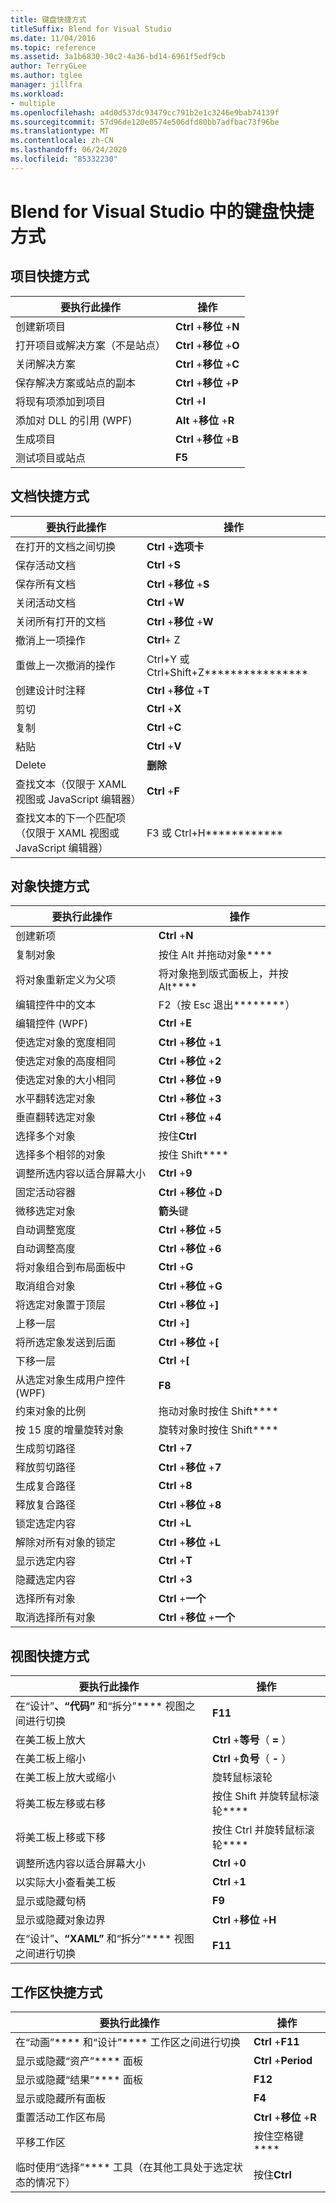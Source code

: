 ```yaml
---
title: 键盘快捷方式
titleSuffix: Blend for Visual Studio
ms.date: 11/04/2016
ms.topic: reference
ms.assetid: 3a1b6830-30c2-4a36-bd14-6961f5edf9cb
author: TerryGLee
ms.author: tglee
manager: jillfra
ms.workload:
- multiple
ms.openlocfilehash: a4d0d537dc93479cc791b2e1c3246e9bab74139f
ms.sourcegitcommit: 57d96de120e0574e506dfd80bb7adfbac73f96be
ms.translationtype: MT
ms.contentlocale: zh-CN
ms.lasthandoff: 06/24/2020
ms.locfileid: "85332230"
---
```

# <a name="keyboard-shortcuts-in-blend-for-visual-studio"></a>Blend for Visual Studio 中的键盘快捷方式

## <a name="project-shortcuts"></a>项目快捷方式

|要执行此操作|操作|
|----------------|-------------|
|创建新项目|**Ctrl** +**移位** +**N**|
|打开项目或解决方案（不是站点）|**Ctrl** +**移位** +**O**|
|关闭解决方案|**Ctrl** +**移位** +**C**|
|保存解决方案或站点的副本|**Ctrl** +**移位** +**P**|
|将现有项添加到项目|**Ctrl** +**I**|
|添加对 DLL 的引用 (WPF)|**Alt** +**移位** +**R**|
|生成项目|**Ctrl** +**移位** +**B**|
|测试项目或站点|**F5**|

## <a name="document-shortcuts"></a>文档快捷方式

|要执行此操作|操作|
|----------------|-------------|
|在打开的文档之间切换|**Ctrl** +**选项卡**|
|保存活动文档|**Ctrl** +**S**|
|保存所有文档|**Ctrl** +**移位** +**S**|
|关闭活动文档|**Ctrl** +**W**|
|关闭所有打开的文档|**Ctrl** +**移位** +**W**|
|撤消上一项操作|**Ctrl**+ Z|
|重做上一次撤消的操作|Ctrl+Y 或 Ctrl+Shift+Z****************|
|创建设计时注释|**Ctrl** +**移位** +**T**|
|剪切|**Ctrl** +**X**|
|复制|**Ctrl** +**C**|
|粘贴|**Ctrl** +**V**|
|Delete|**删除**|
|查找文本（仅限于 XAML 视图或 JavaScript 编辑器）|**Ctrl** +**F**|
|查找文本的下一个匹配项（仅限于 XAML 视图或 JavaScript 编辑器）|F3 或 Ctrl+H************|

## <a name="object-shortcuts"></a>对象快捷方式

|要执行此操作|操作|
|----------------|-------------|
|创建新项|**Ctrl** +**N**|
|复制对象|按住 Alt 并拖动对象****|
|将对象重新定义为父项|将对象拖到版式面板上，并按 Alt****|
|编辑控件中的文本|F2（按 Esc 退出********）|
|编辑控件 (WPF)|**Ctrl** +**E**|
|使选定对象的宽度相同|**Ctrl** +**移位** +**1**|
|使选定对象的高度相同|**Ctrl** +**移位** +**2**|
|使选定对象的大小相同|**Ctrl** +**移位** +**9**|
|水平翻转选定对象|**Ctrl** +**移位** +**3**|
|垂直翻转选定对象|**Ctrl** +**移位** +**4**|
|选择多个对象|按住**Ctrl**|
|选择多个相邻的对象|按住 Shift****|
|调整所选内容以适合屏幕大小|**Ctrl** +**9**|
|固定活动容器|**Ctrl** +**移位** +**D**|
|微移选定对象|**箭头**键|
|自动调整宽度|**Ctrl** +**移位** +**5**|
|自动调整高度|**Ctrl** +**移位** +**6**|
|将对象组合到布局面板中|**Ctrl** +**G**|
|取消组合对象|**Ctrl** +**移位** +**G**|
|将选定对象置于顶层|**Ctrl** +**移位** +**]**|
|上移一层|**Ctrl** +**]**|
|将所选定象发送到后面|**Ctrl** +**移位** +**[**|
|下移一层|**Ctrl** +**[**|
|从选定对象生成用户控件 (WPF)|**F8**|
|约束对象的比例|拖动对象时按住 Shift****|
|按 15 度的增量旋转对象|旋转对象时按住 Shift****|
|生成剪切路径|**Ctrl** +**7**|
|释放剪切路径|**Ctrl** +**移位** +**7**|
|生成复合路径|**Ctrl** +**8**|
|释放复合路径|**Ctrl** +**移位** +**8**|
|锁定选定内容|**Ctrl** +**L**|
|解除对所有对象的锁定|**Ctrl** +**移位** +**L**|
|显示选定内容|**Ctrl** +**T**|
|隐藏选定内容|**Ctrl** +**3**|
|选择所有对象|**Ctrl** +**一个**|
|取消选择所有对象|**Ctrl** +**移位** +**一个**|

## <a name="view-shortcuts"></a>视图快捷方式

|要执行此操作|操作|
|----------------|-------------|
|在“设计”****、“代码”**** 和“拆分”**** 视图之间进行切换|**F11**|
|在美工板上放大|**Ctrl** +**等号**（ **=** ）|
|在美工板上缩小|**Ctrl** +**负号**（ **-** ）|
|在美工板上放大或缩小|旋转鼠标滚轮|
|将美工板左移或右移|按住 Shift 并旋转鼠标滚轮****|
|将美工板上移或下移|按住 Ctrl 并旋转鼠标滚轮****|
|调整所选内容以适合屏幕大小|**Ctrl** +**0**|
|以实际大小查看美工板|**Ctrl** +**1**|
|显示或隐藏句柄|**F9**|
|显示或隐藏对象边界|**Ctrl** +**移位** +**H**|
|在“设计”****、“XAML”**** 和“拆分”**** 视图之间进行切换|**F11**|

## <a name="workspace-shortcuts"></a>工作区快捷方式

|要执行此操作|操作|
|----------------|-------------|
|在“动画”**** 和“设计”**** 工作区之间进行切换|**Ctrl** +**F11**|
|显示或隐藏“资产”**** 面板|**Ctrl** +**Period**|
|显示或隐藏“结果”**** 面板|**F12**|
|显示或隐藏所有面板|**F4**|
|重置活动工作区布局|**Ctrl** +**移位** +**R**|
|平移工作区|按住空格键****|
|临时使用“选择”**** 工具（在其他工具处于选定状态的情况下）|按住**Ctrl**|
